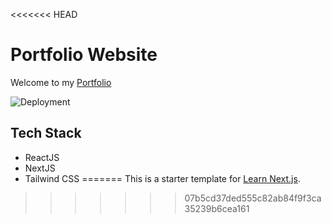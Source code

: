 <<<<<<< HEAD
# Portfolio Website

Welcome to my [Portfolio](https://brentchampion.com)

![Deployment](https://github.com/bchampp/portfolio/workflows/deployment/badge.svg)

## Tech Stack
- ReactJS
- NextJS
- Tailwind CSS
=======
This is a starter template for [Learn Next.js](https://nextjs.org/learn).
>>>>>>> 07b5cd37ded555c82ab84f9f3ca35239b6cea161
